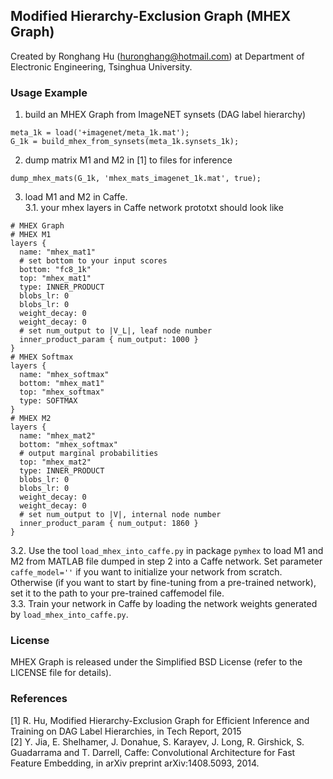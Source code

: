 ## Modified Hierarchy-Exclusion Graph (MHEX Graph)  
Created by Ronghang Hu (huronghang@hotmail.com) at Department of Electronic Engineering, Tsinghua University.

### Usage Example
1. build an MHEX Graph from ImageNET synsets (DAG label hierarchy)
<pre><code>meta_1k = load('+imagenet/meta_1k.mat');
G_1k = build_mhex_from_synsets(meta_1k.synsets_1k);
</code></pre>
2. dump matrix M1 and M2 in [1] to files for inference
<pre><code>dump_mhex_mats(G_1k, 'mhex_mats_imagenet_1k.mat', true);
</code></pre>
3. load M1 and M2 in Caffe.  
3.1. your mhex layers in Caffe network prototxt should look like
<pre><code># MHEX Graph
# MHEX M1
layers {
  name: "mhex_mat1"
  # set bottom to your input scores
  bottom: "fc8_1k"
  top: "mhex_mat1"
  type: INNER_PRODUCT
  blobs_lr: 0
  blobs_lr: 0
  weight_decay: 0
  weight_decay: 0
  # set num_output to |V_L|, leaf node number
  inner_product_param { num_output: 1000 }
}
# MHEX Softmax
layers {
  name: "mhex_softmax"
  bottom: "mhex_mat1"
  top: "mhex_softmax"
  type: SOFTMAX
}
# MHEX M2
layers {
  name: "mhex_mat2"
  bottom: "mhex_softmax"
  # output marginal probabilities
  top: "mhex_mat2"
  type: INNER_PRODUCT
  blobs_lr: 0
  blobs_lr: 0
  weight_decay: 0
  weight_decay: 0
  # set num_output to |V|, internal node number
  inner_product_param { num_output: 1860 }
}
</code></pre>  
3.2. Use the tool `load_mhex_into_caffe.py` in package `pymhex` to load M1 and M2 from MATLAB file dumped in step 2 into a Caffe network. Set parameter `caffe_model=''` if you want to initialize your network from scratch. Otherwise (if you want to start by fine-tuning from a pre-trained network), set it to the path to your pre-trained caffemodel file.  
3.3. Train your network in Caffe by loading the network weights generated by `load_mhex_into_caffe.py`.  

### License  
MHEX Graph is released under the Simplified BSD License (refer to the LICENSE file for details).

### References  
[1] R. Hu, Modified Hierarchy-Exclusion Graph for Efficient Inference and Training on DAG Label Hierarchies, in Tech Report, 2015  
[2] Y. Jia, E. Shelhamer, J. Donahue, S. Karayev, J. Long, R. Girshick, S. Guadarrama and T. Darrell, Caffe: Convolutional Architecture for Fast Feature Embedding, in arXiv preprint arXiv:1408.5093, 2014.
